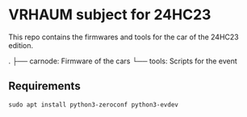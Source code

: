 # VRHAUM subject for 24HC23

This repo contains the firmwares and tools for the car of the 24HC23 edition.

.
├── carnode: Firmware of the cars
└── tools: Scripts for the event

## Requirements

```
sudo apt install python3-zeroconf python3-evdev
```
